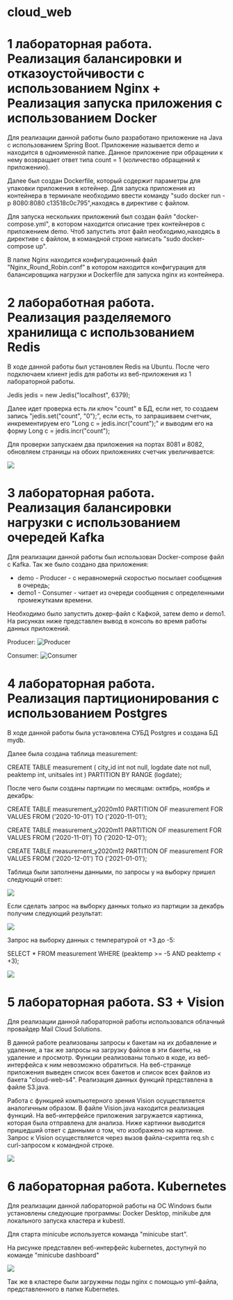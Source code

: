 # cloud_web

# 1 лабораторная работа. Реализация балансировки и отказоустойчивости с использованием Nginx + Реализация запуска приложения с использованием Docker

Для реализации данной работы было разработано приложение на Java с использованием Spring Boot. Приложение называется demo и находится в одноименной папке. Данное приложение при обращении к нему возвращает ответ типа count = 1 (количество обращений к приложению).

Далее был создан Dockerfile, который содержит параметры для упаковки приложения в котейнер. Для запуска приложения из контейнера в терминале необходимо ввести команду "sudo docker run -p 8080:8080 c13518c0c795",находясь в директиве с файлом.

Для запуска нескольких приложений был создан файл "docker-compose.yml", в котором находится описание трех контейнеров с приложением demo. Чтоб запустить этот файл необходимо,находясь в директиве с файлом, в командной строке написать "sudo docker-compose up".

В папке Nginx находится конфигурационный файл "Nginx_Round_Robin.conf" в котором находится конфигурация для балансировщика нагрузки и Dockerfile для запуска nginx из контейнера.


# 2 лабоработная работа. Реализация разделяемого хранилища с использованием Redis

В ходе данной работы был установлен Redis на Ubuntu. После чего подключаем клиент jedis для работы из веб-приложения из 1 лабораторной работы. 

Jedis jedis = new Jedis("localhost", 6379);

Далее идет проверка есть ли ключ "count" в БД, если нет, то создаем запись "jedis.set("count", "0");", если есть, то запрашиваем счетчик, инкрементируем его "Long c = jedis.incr("count");" и выводим его на форму Long c = jedis.incr("count");

Для проверки запускаем два приложения на портах 8081 и 8082, обновляем страницы на обоих приложениях счетчик увеличивается:

![](lab2/1.png)

# 3 лабораторная работа. Реализация балансировки нагрузки с использованием очередей Kafka

Для реализации данной работы был использован Docker-compose файл c Kafka. Так же было создано два приложения:
- demo - Producer - с неравномернй скоростью посылает сообщения в очередь;
- demo1 - Consumer - читает из очереди сообщения с определенными промежутками времени.

Необходимо было запустить докер-файл с Кафкой, затем demo и demo1. На рисунках ниже представлен вывод в консоль во время работы данных приложений.

Producer:
![Producer](lab3/prod.png)

Consumer:
![Consumer](lab3/cons.png)

# 4 лабораторная работа. Реализация партиционирования с использованием Postgres

В ходе данной работы была установлена СУБД Postgres и создана БД mydb.

Далее была создана таблица measurement:

CREATE TABLE measurement (
    city_id         int not null,
    logdate         date not null,
    peaktemp        int,
    unitsales       int
) PARTITION BY RANGE (logdate);

После чего были созданы партиции по месяцам: октябрь, ноябрь и декабрь:

CREATE TABLE measurement_y2020m10 PARTITION OF measurement
    FOR VALUES FROM ('2020-10-01') TO ('2020-11-01');

CREATE TABLE measurement_y2020m11 PARTITION OF measurement
    FOR VALUES FROM ('2020-11-01') TO ('2020-12-01');

CREATE TABLE measurement_y2020m12 PARTITION OF measurement
    FOR VALUES FROM ('2020-12-01') TO ('2021-01-01');

Таблица были заполнены данными, по запросы у на выборку пришел следующий ответ:

![](lab4/2.png)

Если сделать запрос на выборку данных только из партиции за декабрь получим следующий результат: 

![](lab4/3.png)

Запрос на выборку данных с температурой от +3 до -5:

SELECT * FROM measurement WHERE (peaktemp >= -5 AND peaktemp < +3);

![](lab4/4.png)

# 5 лабораторная работа. S3 + Vision
Для реализации данной лабораторной работы использовался облачный провайдер Mail Cloud Solutions. 

В данной работе реализованы запросы к бакетам на их добавление и удаление, а так же запросы на загрузку файлов в эти бакеты, на удаление и просмотр. Функции реализованы только в коде, из веб-интерфейса к ним невозможно обратиться. На веб-странице приложения выведен список всех бакетов и список всех файлов из бакета "cloud-web-s4". Реализация данных функций представлена в файле S3.java.

Работа с функцией компьютерного зрения Vision осуществляется аналогичным образом. В файле Vision.java находится реализация функций. На веб-интерфейсе приложения загружается картинка, которая была отправлена для анализа. Ниже картинки выводится пришедший ответ с данными о том, что изображено на картинке.  Запрос к Vision осуществляется через вызов файла-скрипта req.sh с curl-запросом к командной строке. 

![](demoV/2.png)

# 6 лабораторная работа. Kubernetes
Для реализации данной лабораторной работы на ОС Windows были установлены следующие программы: Docker Desktop, minikube для локального запуска кластера и kubestl. 

Для старта minicube используется команда "minicube start".

На рисунке представлен веб-интерфейс kubernetes, доступнуй по команде "minicube dashboard"

![](Kubernetes/1.png)

Так же в кластере были загружены поды nginx с помощью yml-файла, представленного в папке Kubernetes.
